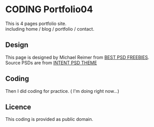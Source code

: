 # CODING Portfolio04

This is 4 pages portfolio site.  
including home / blog / portfolio / contact.

## Design

This page is designed by Michael Reimer from [ BEST PSD FREEBIES](http://www.bestpsdfreebies.com/).  
Source PSDs are from [INTENT PSD THEME](http://www.bestpsdfreebies.com/freebie/pay-with-a-tweet-friday-intent-psd-theme/)

## Coding

Then I did coding for practice. ( I'm doing right now...)

## Licence

This coding is provided as public domain.
